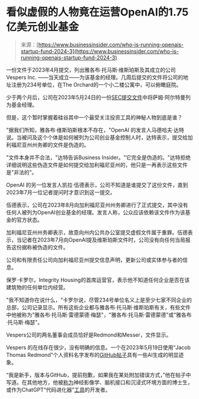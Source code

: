 <!--yml

category: 未分类

date: 2024-05-29 12:48:57

-->

# 看似虚假的人物竟在运营OpenAI的1.75亿美元创业基金

> 来源：[https://www.businessinsider.com/who-is-running-openais-startup-fund-2024-3](https://www.businessinsider.com/who-is-running-openais-startup-fund-2024-3)

一份文件于2023年4月提交，列出雅各布·托马斯·维斯珀斯及其成立的公司Vespers Inc. ——当天成立——为该基金的经理。几周后提交的文件将公司的地址注册为234号单位，在The Orchard的一个小二楼公寓中，可以俯瞰庭院。

少于两个月后，公司在2023年5月24日的一份[SEC提交文件](https://www.sec.gov/Archives/edgar/data/1877240/000187724023000001/xslFormDX01/primary_doc.xml)中将萨姆·阿尔特曼列为基金经理。

但是，这个暂时掌握着硅谷其中一个最受关注投资工具的神秘人物到底是谁？

"据我们所知，雅各布·维斯珀斯根本不存在，"OpenAI 的发言人马德哈夫·达特说。当被问及这个个体是如何被列为公司创业基金控制人时，达特表示，提交给加利福尼亚州州务卿的文件是伪造的。

"文件本身并不合法，"达特告诉Business Insider。"它完全是伪造的。"达特拒绝详细说明这些伪造文件是如何提交给加利福尼亚州的，他只是一再表示这些文件是"非法的"。

OpenAI 的另一位发言人凯拉·伍德表示，公司不知道是谁提交了这份文件，直到2023年7月一位记者提问时才意识到这一提交。

伍德表示，公司在2023年8月向加利福尼亚州州务卿进行了正式提交，其中没有任何人被列为OpenAI创业基金的经理。发言人称，公众应该依赖该文件作为该基金的官方状态。

加利福尼亚州州务卿表示，故意向州内公共办公室提交虚假文件属于重罪。伍德表示，当记者在2023年7月向OpenAI提及维斯珀斯文件时，公司没有向任何当局报告这份据称被伪造的文件。

公司和有限责任公司向加利福尼亚州提交信息声明，更新公司或实体参与者的信息。

保罗·卡罗尔，Integrity Housing的首席运营官，表示他不知道任何企业是否在该建筑物的任何单位内经营。

"我不知道你在说什么，"卡罗尔说，尽管234号单位名义上是至少七家不同企业的总部，公司记录显示。所有这些企业都与雅各布·托马斯·维斯珀斯有关，有些文件中他被称为"雅各布·托马斯·雷德蒙德·梅瑟"，"雅各布·托马斯·雷德蒙德"或"雅各布·托马斯·梅瑟"。

Vespers公司的两名董事会成员恰好是Redmond和Messer，文件显示。

Vespers 的在线存在很少，没有明确的信息。一个在2023年5月19日使用“Jacob Thomas Redmond”个人资料名字发布的[GitHub帖子](https://github.com/huggingface/chat-ui/issues/254)具有一些AI生成的明显迹象。

“我是新手，版本与GitHub，提前抱歉，如果我在某处附加错误方式，”他在帖子中写道。在其他地方，他被[称为](https://loop.frontiersin.org/people/218909/overview)神经影像学、脑机接口和沉浸式环境方面的博士生，或作为ChatGPT“代码进化器”[工具](https://chat.openai.com/g/g-K979rtQoq-vespers-inc-code-evolver-advanced)的开发者。
